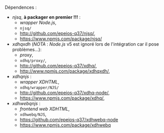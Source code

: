 Dépendences :
* *njsq*, **à packager en premier !!!** : 
  * *wrapper* *Node.js*,
  * `njsq/`
  * <http://github.com/epeios-q37/njsq/>,
  * <https://www.npmjs.com/package/njsq/>
* *xdhqxdh* (*NOTA* : *Node.js* v5 est ignoré lors de l'intégration car il pose problèmes...):
  *  *proxy*,
  * `xdhq/proxy/`,
  * <http://github.com/epeios-q37/xdhq/>,
  * <http://www.npmjs.com/package/xdhqxdh/>,
* *xdhqnjs* :
  * *wrapper* *XDHTML*,
  * `xdhq/wrapper/NJS/`
  * <http://github.com/epeios-q37/xdhq-node/>,
  * <https://www.npmjs.com/package/xdhq/>,
* *xdhwebqnjs* :
  * *frontend* *web* *XDHTML*,
  * `xdhwebq/NJS`,
  * <https://github.com/epeios-q37/xdhwebq-node>
  * <https://www.npmjs.com/package/xdhwebq>